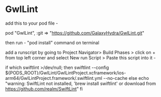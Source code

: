 # GwlLint

add this to your pod file -

pod "GwlLint", :git => "https://github.com/GalaxyHydra/GwlLint.git"

then run - "pod install" command on terminal

add a runscript by going to Project Navigator> Build Phases > click on + from top left corner and select New run Script > Paste this script into it - 

if which swiftlint >/dev/null; then
swiftlint --config ${PODS_ROOT}/GwlLint/GwlLintProject.xcframework/ios-arm64/GwlLintProject.framework/.swiftlint.yml --no-cache
else
echo "warning: SwiftLint not installed, 'brew install swiftlint' or download from https://github.com/realm/SwiftLint"
fi
